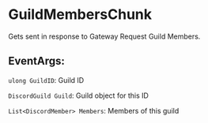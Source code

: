 GuildMembersChunk
=================
Gets sent in response to Gateway Request Guild Members.

## EventArgs:
`ulong GuildID`: Guild ID

`DiscordGuild Guild`: Guild object for this ID

`List<DiscordMember> Members`: Members of this guild
